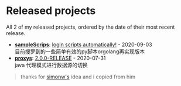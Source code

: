 # Released projects

All <!-- release_count starts -->2<!-- release_count ends --> of my released projects, ordered by the date of their most recent release.

<!-- recent_releases starts -->
* **[sampleScrips](https://github.com/fulln/sampleScrips)**: [login scripts automatically!](https://github.com/fulln/sampleScrips/releases/tag/shell1.0) - 2020-09-03
<br>目前搜罗到的一些简单有效的py脚本orgolang再实现版本
* **[proxys](https://github.com/fulln/proxys)**: [2.0.0-RELEASE](https://github.com/fulln/proxys/releases/tag/2.0.0) - 2020-07-31
<br>java 代理模式进行数据源的切换
<!-- recent_releases ends -->



> thanks for [simonw's](https://github.com/simonw/simonw) idea and i copied from him
